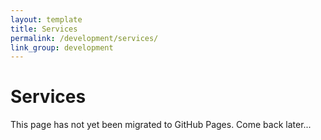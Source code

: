 ```yaml
---
layout: template
title: Services
permalink: /development/services/
link_group: development
---
```

# Services

This page has not yet been migrated to GitHub Pages. Come back later...